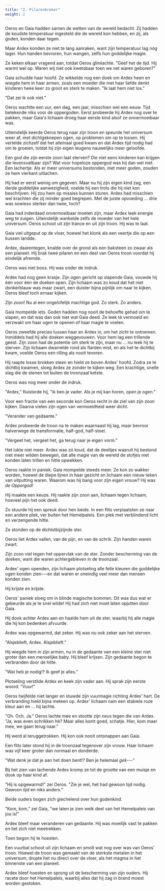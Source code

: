 ```yaml
---
title: "2. Pilarenbreker"
weight: 2
---
```


Oeros en Gaia hadden samen de wetten van de wereld bedacht. Zij hadden de koudste temperatuur ingesteld die de wereld kon hebben, en zij, als goden, konden daar tegen.

Maar Ardex konden ze niet te lang aanraken, want zijn temperatuur lag nóg lager. Hun handen bevroren, hun wangen, zelfs hun goddelijke magie.

Ze keken elkaar vragend aan, totdat Oeros glimlachte. "Geef het de tijd. Hij warmt wel op. Waren wij niet ook kwetsbaar toen we net waren geboren?"

Gaia schudde haar hoofd. Ze wikkelde nog een doek om Ardex heen en wiegde hem in haar armen, zoals een moeder die met haar liefde denkt kinderen twee keer zo groot en sterk te maken. "Ik laat hem niet los."

"Dat zei ik ook niet." 

Oeros wachtte een uur, een dag, een jaar, misschien wel een eeuw. Tijd betekende niks voor de oppergoden. Eerst probeerde hij Ardex nog over te pakken, maar Gaia's lichaam droeg haar eerste kind alsof ze onvermoeibaar was. 

Uiteindelijk keerde Oeros terug naar zijn troon en speurde het universum weer af, met dichtgeknepen ogen, op problemen om op te lossen. Hij vertelde zichzelf dat het allemaal goed kwam en dat Ardex tijd nodig had om te groeien, totdat hij zijn eigen leugens nauwelijks meer geloofde.

Een god die zijn eerste zoon laat sterven? Die niet eens kinderen kan krijgen die levensvatbaar zijn? Wat voor hopeloze oppergod was hij dan wel niet. Een lachertje. Als er meer universums bestonden, met meer goden, zouden ze hem vierkant uitlachen.

Hij had er eerst weinig om gegeven. Maar nu hij zijn eigen kind zag, een derde goddelijke aanwezigheid, voelde hij een trots die hij niet kon beschrijven. Hij zou hem op missies kunnen sturen. Ardex had misschien wel krachten die zij minder goed begrepen. Met de juiste opvoeding ... drie was sowieso sterker dan twee, toch?

Gaia had inderdaad onvermoeibaar moeten zijn, maar Ardex leek energie weg te zuigen. Uiteindelijk wankelde zelfs de moeder van het hele universum. Oeros schoot uit zijn trance en uit zijn troon. Hij was te laat.

Gaia viel uitgeput op de vloer, hoewel het klonk als een veertje die op een kussen landde.

Ardex, daarentegen, knalde over de grond als een baksteen zo zwaar als een planeet. Hij brak twee pilaren en een deel van Oeros troon voordat hij eindelijk afremde.

Oeros was niet boos. Hij was onder de indruk.

Ardex had nog geen krasje. Zijn ogen gericht op slapende Gaia, vouwde hij één voor één de doeken open. Zijn lichaam was zo koud dat het niet donkerblauw was maar zwart, een duister bijna pijnlijk om naar te kijken. Oeros bleef toch ernaar kijken.

Zijn _zoon_! Nu al een ongelofelijk machtige god. Zo sterk. Zo anders.

Gaia mompelde iets. Goden hadden nog nooit de behoefte gehad om te slapen, en dat was dan ook niet wat Gaia deed. Ze leek té vermoeid en verzwakt om haar ogen te openen of haar magie te voelen. 

Oeros zweefde precies tussen haar en Ardex in, om het zicht te ontnemen. Inmiddels had hij alle doeken weggevouwen. Voor hem lag een trillende geest. Zijn zoon had de potentie om sterk te zijn, maar nu ... nu leek hij te sterven. Zijn lichaam dwarrelde rond als flarden mist, en als het te dichtbij kwam, voelde Oeros een rilling als nooit tevoren.

Hij raapte losse brokken steen en hield ze boven Ardex' hoofd. Zodra ze te dichtbij kwamen, sloeg Ardex ze zonder te kijken weg. Een krachtige, snelle slag die de stenen tot buiten de troonzaal ketste.

Oeros was nog meer onder de indruk. 

"Ardex," fluisterde hij, "ik ben je vader. Als je mij kan horen, open je ogen."

Voor een fractie van een seconde kon Oeros recht in de ziel van zijn zoon kijken. Daarna vielen zijn ogen van vermoeidheid weer dicht.

"Verander van gedaante."

Ardex probeerde de troon na te maken waarnaast hij lag, maar bevroor halverwege de transformatie, half-god, half-stoel.

"Vergeet het, vergeet het, ga terug naar je eigen vorm."

Het lukte niet meer. Ardex was zó koud, dat de deeltjes waaruit hij bestond niet meer wilden bewegen, dat alle magie van de wereld de stofjes niet konden laten trillen en hitte opwekken.

Oeros raakte in paniek. Gaia mompelde steeds meer. Ze kon zo wakker worden, hoewel de diepe lijnen in haar gezicht en lichaam een nieuw teken van uitputting waren. Waarom was hij bang voor zijn eigen vrouw? Hij was _de Oppergod_!

Hij maakte een keuze. Hij raakte zijn zoon aan, lichaam tegen lichaam, hoeveel pijn het ook deed.

Zo stuurde hij een spreuk door hen beide. In een flits verplaatsten ze naar een andere plek, ver buiten het Hemelpaleis. Een plek met verblindend licht en verzengende hitte.

Ze stonden op de dichtstbijzijnde ster.

Oeros liet Ardex vallen, van de pijn, en van de schrik. Zijn handen waren zwart. 

Zijn zoon viel tegen het oppervlak van de ster. Zonder bescherming van de doeken, want die waren achtergebleven in de troonzaal.

Ardex' ogen openden, zijn lichaam plotseling alle felle kleuren die goddelijke ogen konden zien---en dat waren er oneindig veel meer dan mensen konden zien. 

Hij krijste en krijste.

Oeros' paniek sloeg om in blinde magische bommen. Dit was dus wat er gebeurde als je te snel wilde! Hij had zich niet moet laten opjutten door Gaia.

Hij dook achter Ardex aan en haalde hem uit de ster, waarbij hij alle magie die hij kon bedenken afvuurde.

Ardex was opgewarmd, dat zeker. Hij was nu ook zeker aan het sterven.

"Alsjeblieft, Ardex. Alsjeblieft." 

Hij wiegde hem in zijn armen, nu in de gedaante van een kleine ster niet groter dan een menselijke baby. Hij bleef krijsen. Zijn gedaante begon te verbranden door de hitte.

"Wat heb je nodig!? Ik geef je alles."

Plotseling verstilde Ardex en keek zijn vader aan. Hij sprak zijn eerste woord: "Vuur!"

Oeros twijfelde niet langer en stuwde zijn vuurmagie richting Ardex' hart. De verbranding hield bijna meteen op. Ardex' lichaam nam een stabiele roze kleur aan en ... hij lachte.

"Oh. Och. Ja." Oeros lachte mee en stootte zijn neus tegen die van Ardex. "Ja, was even schrikken hè? Maar alles komt goed, schatje. Hier, kom maar mee, we gaan terug naar."

Hij werd al teruggetrokken. Hij kon ook nooit ontsnappen aan Gaia.

Een flits later stond hij in de troonzaal tegenover zijn vrouw. Haar lichaam was vijf keer groter dan normaal en donderde. 

"Wat denk je dat je aan het doen bent!? Ben je helemaal _gek_---"

Bij het zien van lachende Ardex kromp ze tot de grootte van een muisje en dook op haar kind af.

"Hij is opgewarmd!" zei Oeros. "Zie je wel, het had gewoon tijd nodig. Gewoon _tijd_ en niks anders."

Beide ouders bogen zich giechelend over hun godenkind.

"Kom, kom," zei Gaia, "we laten je zien welk deel van het Hemelpaleis van jou is!"

Ardex bleef maar veranderen van gedaante. Hij was moeilijk vast te pakken en liet zich niet meetrekken.

Toen begon hij te hoesten.

Een vuurbal schoot uit zijn lichaam en smolt wat nog over was van Oeros' troon. Hoewel de troon was gemaakt van de sterkste metalen in het universum, drupte het nu direct over de vloer, als het magma in het binnenste van een planeet.

Ardex bleef hoesten en sprong uit de bescherming van zijn ouders. Hij racete door het Hemelpaleis, waarbij alles dat hij zag in brand moest worden gestoken.